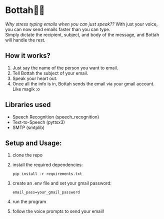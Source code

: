 # Bottah🎤💌
*Why stress typing emails when you can just speak??*  With just your voice, you can now send emails faster than you can type. <br/>
Simply dictate the recipient, subject, and body of the message, and Bottah will handle the rest.

## How it works?
1. Just say the name of the person you want to email.
2. Tell Bottah the subject of your email.
3. Speak your heart out. 
4. Once all the info is in, Bottah sends the email via your gmail account. Like magik :o

## Libraries used
- Speech Recognition (speech_recognition)
- Text-to-Speech (pyttsx3)
- SMTP (smtplib)

## Setup and Usage:
1. clone the repo
2. install the required dependencies:

   ```
   pip install -r requirements.txt
     ```
3. create an .env file and set your gmail password:

   ```
   email_pass=your_gmail_password
      ```
4. run the program
5. follow the voice prompts to send your email!
   

